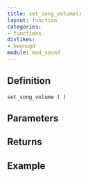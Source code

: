 ```yaml
---
title: set_song_volume()
layout: function
categories:
- functions
divlikes:
- bennugd
module: mod_sound
---
```


## Definition

    set_song_volume ( )

## Parameters

## Returns

## Example
